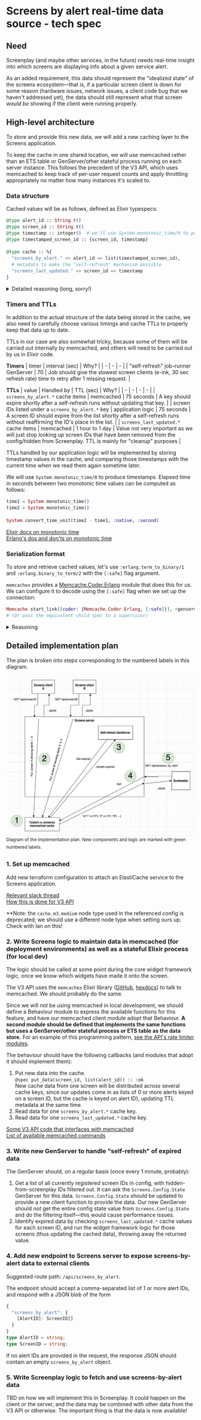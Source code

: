 # Screens by alert real-time data source - tech spec

## Need

Screenplay (and maybe other services, in the future) needs real-time insight into which screens are
displaying info about a given service alert.

As an added requirement, this data should represent the "idealized state" of the screens ecosystem—that is, if a particular screen client is down for some reason (hardware issues, network issues, a client code bug that we haven't addressed yet), the data should still represent what that screen _would be_ showing if the client were running properly.

## High-level architecture

To store and provide this new data, we will add a new caching layer to the Screens application.

To keep the cache in one shared location, we will use memcached rather than an ETS table or GenServer/other stateful process running on each server instance. This follows the precedent of the V3 API, which uses memcached to keep track of per-user request counts and apply throttling appropriately no matter how many instances it's scaled to.

### Data structure

Cached values will be as follows, defined as Elixir typespecs:
```ex
@type alert_id :: String.t()
@type screen_id :: String.t()
@type timestamp :: integer()  # we'll use System.monotonic_time/0 to produce these
@type timestamped_screen_id :: {screen_id, timestamp}

@type cache :: %{
  "screens_by_alert." <> alert_id => list(timestamped_screen_id),
  # metadata to make the "self-refresh" mechanism possible
  "screens_last_updated." <> screen_id => timestamp
}
```

<details>
  <summary>Detailed reasoning (long, sorry!)</summary>

  - - -

  ## What we're _not_ doing, and why

  Ideally, the data structure being stored is a "bipartite graph", or a "bidirectional map". We need to be able to look up values in two directions:
  - **screen ID -> alert IDs**: to facilitate updates to the cached data—we look up the previous value to determine which alerts, if any, have been removed.
  - **alert ID -> screen IDs**: to answer the original "what screens are showing this alert" question.

  This would allow us to always keep a fully accurate picture of what screens are showing what alerts.

  ![data structure diagram][data structure diagram]

  **However**, to implement such a data structure in code, we'd need to have some duplicate data. We'd need a cache key for every way you can do a lookup, so there would be keys for every screen _and_ every alert that's displayed on at least one screen.

  On top of that, every data update would require a potentially large number of updates to separate cache keys. Unfortunately, memcached is not designed for transactional/locking multi-key updates, so we would likely encounter race conditions and data inconsistency with the frequency of data updates and two separate server instances writing to the shared cache.

  ## What we're doing, and why

  **The cache will rely on data updates to be aware of the _presence_ of a given alert on a given screen, and will rely on data expiring from the cache to be aware of the _new absence_ of a given alert from a given screen.**

  This approach allows us to cache the data as a regular old map, and perform fewer cache operations in response to each screen data update.

  By not explicitly tracking which screens are no longer present, we can reduce the number of cache operations per data update.

  Cached screen IDs under an alert will each be paired with an update timestamp, and expired screen ID will be removed from the list whenever an alert key is updated.

  Alert keys will also have a TTL handled by memcached. memcached will remove any alert keys that don't receive an update within that TTL.

  In order to track when each screen update last happened and make the "self-refresh" mechanism possible, we will also store screen ID => timestamp values.

  - - -

</details>

### Timers and TTLs

In addition to the actual structure of the data being stored in the cache, we also need to carefully choose various timings and cache TTLs to properly keep that data up to date.

TTLs in our case are also somewhat tricky, because some of them will be carried out internally by memcached, and others will need to be carried out by us in Elixir code.

**Timers**
| timer | interval (sec) | Why? |
| - | - | - |
| "self-refresh" job-runner GenServer | 70 | Job should give the slowest screen clients (e-ink, 30 sec refresh rate) time to retry after 1 missing request. |

**TTLs**
| value | Handled by | TTL (sec) | Why? |
| - | - | - | - |
| `screens_by_alert.*` cache items | memcached | 75 seconds | A key should expire shortly after a self-refresh runs without updating that key. |
| screen IDs listed under a `screens_by_alert.*` key | application logic | 75 seconds | A screen ID should expire from the list shortly after a self-refresh runs without reaffirming the ID's place in the list. |
| `screens_last_updated.*` cache items | memcached | 1 hour to 1 day | Value not very important as we will just stop looking up screen IDs that have been removed from the config/hidden from Screenplay. TTL is mainly for "cleanup" purposes |

TTLs handled by our application logic will be implemented by storing timestamp values in the cache, and comparing those timestamps with the current time when we read them again sometime later.

We will use `System.monotonic_time/0` to produce timestamps. Elapsed time in seconds between two monotonic time values can be computed as follows:
```ex
time1 = System.monotonic_time()
time2 = System.monotonic_time()

System.convert_time_unit(time2 - time1, :native, :second)
```

[Elixir docs on monotonic time][hexdocs:monotonic time]\
[Erlang's dos and don'ts on monotonic time][erldocs:monotonic time]

### Serialization format

To store and retrieve cached values, let's use `:erlang.term_to_binary/1` and `:erlang.binary_to_term/2` with the `[:safe]` flag argument.

`memcachex` provides a [Memcache.Coder.Erlang][hexdocs:memcachex erlang coder] module that does this for us. We can configure it to decode
using the `[:safe]` flag when we set up the connection:
```ex
Memcache.start_link([coder: {Memcache.Coder.Erlang, [:safe]}], <genserver_opts>)
# (Or pass the equivalent child spec to a supervisor)
```

<details>
  <summary>Reasoning</summary>

  - - -

  Since the following are true:
  - The cache is only accessible to our application; that is, it's a trusted source
  - The cache is only used to store and retrieve Elixir terms

  we can take advantage of Erlang's binary term storage format
  to store the cached data. This confers two advantages over JSON:

  1. Serialization/deserialization runs about twice as fast as `Jason.encode!/1` and `Jason.decode!/1`, per some quick tests I ran
  2. We aren't limited to JSON-serializable values. We can store and retrieve structs unchanged—e.g. `DateTime`s and `MapSet`s—as well as maps with atom keys, without any extra logic on the deserialization side. `:erlang.binary_to_term/2` will fully restore any term for us.

  - - -

</details>

## Detailed implementation plan

The plan is broken into steps corresponding to the numbered labels in this diagram.

![implementation diagram][implementation diagram]
  <sup>Diagram of the implementation plan. New components and logic are marked with green numbered labels.</sup>

### 1. Set up memcached

Add new terraform configuration to attach an ElastiCache service to the Screens application.

[Relevant slack thread][api elasticache slack thread]\
[How this is done for V3 API][api elasticache terraform config]

**Note: the `cache.m3.medium` node type used in the referenced config is deprecated; we should use a different node type when setting ours up. Check with Ian on this!

### 2. Write Screens logic to maintain data in memcached (for deployment environments) as well as a stateful Elixir process (for local dev)

The logic should be called at some point during the core widget framework logic, once we know which widgets have made it onto the screen.

The V3 API uses the `memcachex` Elixir library ([GitHub][memcachex github], [hexdocs][memcachex hexdocs]) to talk to memcached. We should probably do the same.

Since we will _not_ be using memcached in local development, we should define a Behaviour module to express the available functions for this feature, and have our memcached client module adopt that Behaviour. **A second module should be defined that implements the same functions but uses a GenServer/other stateful process or ETS table as the data store.** For an example of this programming pattern, [see the API's rate limiter modules][api rate limiter modules].

The behaviour should have the following callbacks (and modules that adopt it should implement them):

1. Put new data into the cache.\
   `@spec put_data(screen_id, list(alert_id)) :: :ok`\
   New cache data from one screen will be distributed across several cache keys, since our updates come in as lists of 0 or more alerts keyed on a screen ID, but the cache is keyed on alert ID), updating TTL metadata at the same time.
2. Read data for one `screens_by_alert.*` cache key.
3. Read data for one `screens_last_updated.*` cache key.

[Some V3 API code that interfaces with memcached][api memcached code]\
[List of available memcached commands][memcached commands doc]

### 3. Write new GenServer to handle "self-refresh" of expired data

The GenServer should, on a regular basis (once every 1 minute, probably):
1. Get a list of all currently registered screen IDs in config, with hidden-from-screenplay IDs filtered out. It can ask the `Screens.Config.State` GenServer for this data. `Screens.Config.State` should be updated to provide a new client function to provide the data. Our new GenServer should _not_ get the entire config state value from `Screens.Config.State` and do the filtering itself—this would cause performance issues.
2. Identify expired data by checking `screens_last_updated.*` cache values for each screen ID, and run the widget framework logic for those screens (thus updating the cached data), throwing away the returned value.

### 4. Add new endpoint to Screens server to expose screens-by-alert data to external clients

Suggested route path: `/api/screens_by_alert`.

The endpoint should accept a comma-separated list of 1 or more alert IDs, and respond with a JSON blob of the form
```ts
{
  "screens_by_alert": {
    [AlertID]: ScreenID[]
  }
}
type AlertID = string;
type ScreenID = string;
```

If no alert IDs are provided in the request, the response JSON should contain an empty `screens_by_alert` object.

### 5. Write Screenplay logic to fetch and use screens-by-alert data

TBD on how we will implement this in Screenplay. It could happen on the client or the server, and the data may be combined with other data from the V3 API or otherwise. The important thing is that the data is now available!


[implementation diagram]: /docs/assets/screenplay_screens_by_alert_final_implementation_diagram.png
[hexdocs:memcachex erlang coder]: https://hexdocs.pm/memcachex/Memcache.Coder.Erlang.html
[api elasticache slack thread]: https://mbta.slack.com/archives/CSZEKL4G4/p1663876864825769
[api elasticache terraform config]: https://github.com/mbta/devops/blob/0b698ae72ba68a24c31c836c591fdca99ea67113/terraform/prod/api.tf#L167-L179
[memcachex github]: https://github.com/ananthakumaran/memcachex
[memcachex hexdocs]: https://hexdocs.pm/memcachex/readme.html
[api memcached code]: https://github.com/mbta/api/blob/5863e82aec29f7b7fe5e13e39b2e0e39339df52d/apps/api_web/lib/api_web/rate_limiter/memcache/supervisor.ex
[api rate limiter modules]: https://github.com/mbta/api/tree/5863e82aec29f7b7fe5e13e39b2e0e39339df52d/apps/api_web/lib/api_web/rate_limiter
[memcached commands doc]: https://github.com/memcached/memcached/wiki/Commands
[data structure diagram]: /docs/assets/screens_by_alert_cached_data_structure.png
[hexdocs:monotonic time]: https://hexdocs.pm/elixir/System.html#module-time
[erldocs:monotonic time]: https://www.erlang.org/doc/apps/erts/time_correction.html#how-to-work-with-the-new-api
